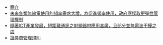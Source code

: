 * [簡介](README.md)
* [未來各類無線電使用的頻率需求大增，為促進頻率使用，政府應採取更彈性管理機制](1.md)
* [隨著ICT產業發展，短距離通訊之射頻器材應用甚廣，且部分並無電波干擾之虞](2.md)
* [證券商管理規則](3.md)
